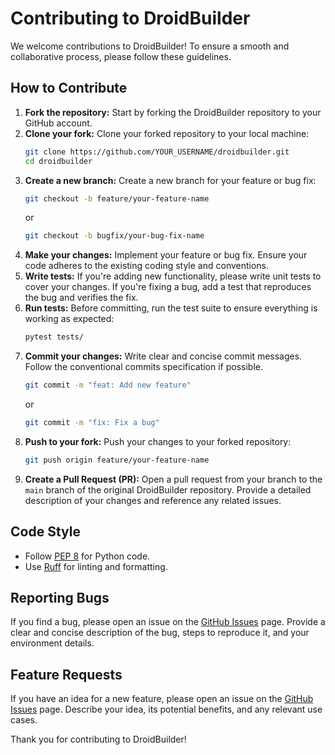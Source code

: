 # Contributing to DroidBuilder

We welcome contributions to DroidBuilder! To ensure a smooth and collaborative process, please follow these guidelines.

## How to Contribute

1.  **Fork the repository:** Start by forking the DroidBuilder repository to your GitHub account.
2.  **Clone your fork:** Clone your forked repository to your local machine:
    ```bash
    git clone https://github.com/YOUR_USERNAME/droidbuilder.git
    cd droidbuilder
    ```
3.  **Create a new branch:** Create a new branch for your feature or bug fix:
    ```bash
    git checkout -b feature/your-feature-name
    ```
    or
    ```bash
    git checkout -b bugfix/your-bug-fix-name
    ```
4.  **Make your changes:** Implement your feature or bug fix. Ensure your code adheres to the existing coding style and conventions.
5.  **Write tests:** If you're adding new functionality, please write unit tests to cover your changes. If you're fixing a bug, add a test that reproduces the bug and verifies the fix.
6.  **Run tests:** Before committing, run the test suite to ensure everything is working as expected:
    ```bash
    pytest tests/
    ```
7.  **Commit your changes:** Write clear and concise commit messages. Follow the conventional commits specification if possible.
    ```bash
    git commit -m "feat: Add new feature"
    ```
    or
    ```bash
    git commit -m "fix: Fix a bug"
    ```
8.  **Push to your fork:** Push your changes to your forked repository:
    ```bash
    git push origin feature/your-feature-name
    ```
9.  **Create a Pull Request (PR):** Open a pull request from your branch to the `main` branch of the original DroidBuilder repository. Provide a detailed description of your changes and reference any related issues.

## Code Style

*   Follow [PEP 8](https://www.python.org/dev/peps/pep-0008/) for Python code.
*   Use [Ruff](https://beta.ruff.rs/docs/) for linting and formatting.

## Reporting Bugs

If you find a bug, please open an issue on the [GitHub Issues](https://github.com/YOUR_USERNAME/droidbuilder/issues) page. Provide a clear and concise description of the bug, steps to reproduce it, and your environment details.

## Feature Requests

If you have an idea for a new feature, please open an issue on the [GitHub Issues](https://github.com/YOUR_USERNAME/droidbuilder/issues) page. Describe your idea, its potential benefits, and any relevant use cases.

Thank you for contributing to DroidBuilder!